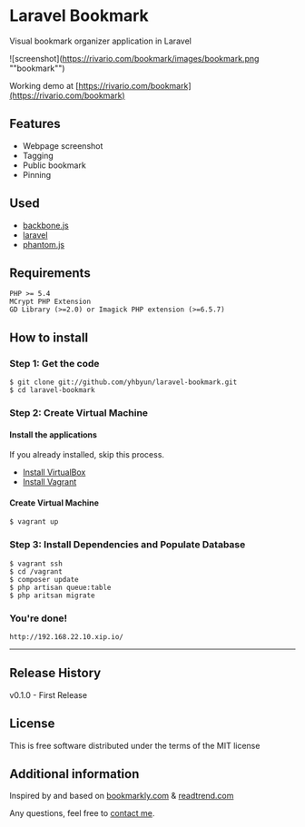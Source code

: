 # Laravel Bookmark

Visual bookmark organizer application in Laravel

![screenshot](https://rivario.com/bookmark/images/bookmark.png ""bookmark"")

Working demo at [https://rivario.com/bookmark](https://rivario.com/bookmark)

## Features

- Webpage screenshot
- Tagging
- Public bookmark
- Pinning

## Used

- [backbone.js](http://backbonejs.org)
- [laravel](http://laravel.com)
- [phantom.js](http://phantomjs.org)


## Requirements

	PHP >= 5.4
	MCrypt PHP Extension
	GD Library (>=2.0) or Imagick PHP extension (>=6.5.7)


## How to install
### Step 1: Get the code

```
$ git clone git://github.com/yhbyun/laravel-bookmark.git
$ cd laravel-bookmark
```


### Step 2: Create Virtual Machine
#### Install the applications

If you already installed, skip this process.

- [Install VirtualBox](https://www.virtualbox.org/wiki/Downloads)
- [Install Vagrant](http://www.vagrantup.com/downloads.html)

#### Create Virtual Machine

```
$ vagrant up
```

### Step 3: Install Dependencies and Populate Database

```
$ vagrant ssh
$ cd /vagrant
$ composer update
$ php artisan queue:table
$ php aritsan migrate
```

### You're done!

```
http://192.168.22.10.xip.io/
```

-----

## Release History

v0.1.0 - First Release

## License

This is free software distributed under the terms of the MIT license

## Additional information

Inspired by and based on [bookmarkly.com](http://bookmarkly.com) & [readtrend.com](http://readtrend.com)

Any questions, feel free to [contact me](http://about.me/yhbyun).
